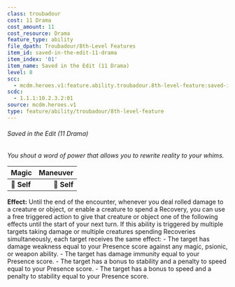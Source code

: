 ```yaml
---
class: troubadour
cost: 11 Drama
cost_amount: 11
cost_resource: Drama
feature_type: ability
file_dpath: Troubadour/8th-Level Features
item_id: saved-in-the-edit-11-drama
item_index: '01'
item_name: Saved in the Edit (11 Drama)
level: 8
scc:
  - mcdm.heroes.v1:feature.ability.troubadour.8th-level-feature:saved-in-the-edit-11-drama
scdc:
  - 1.1.1:10.2.3.2:01
source: mcdm.heroes.v1
type: feature/ability/troubadour/8th-level-feature
---
```


###### Saved in the Edit (11 Drama)

*You shout a word of power that allows you to rewrite reality to your whims.*

| **Magic**   | **Maneuver** |
| ----------- | -----------: |
| **📏 Self** |  **🎯 Self** |

**Effect:** Until the end of the encounter, whenever you deal rolled damage to a creature or object, or enable a creature to spend a Recovery, you can use a free triggered action to give that creature or object one of the following effects until the start of your next turn. If this ability is triggered by multiple targets taking damage or multiple creatures spending Recoveries simultaneously, each target receives the same effect: - The target has damage weakness equal to your Presence score against any magic, psionic, or weapon ability. - The target has damage immunity equal to your Presence score. - The target has a bonus to stability and a penalty to speed equal to your Presence score. - The target has a bonus to speed and a penalty to stability equal to your Presence score.
